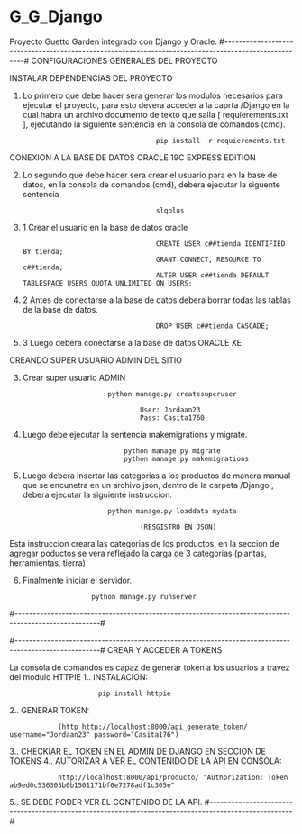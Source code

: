 # G_G_Django
Proyecto Guetto Garden integrado con Django y Oracle.
#-----------------------------------------------------------------------------------------------------#
                CONFIGURACIONES GENERALES DEL PROYECTO

INSTALAR DEPENDENCIAS DEL PROYECTO

1. Lo primero que debe hacer sera generar los modulos necesarios para ejecutar el proyecto, para esto devera acceder a la caprta /Django en la cual habra un archivo documento de texto que salla [    requierements.txt   ], ejecutando la siguiente sentencia en la consola de comandos (cmd).

                                        pip install -r requierements.txt      

CONEXION A LA BASE DE DATOS ORACLE 19C EXPRESS EDITION

2. Lo segundo que debe hacer sera crear el usuario para en la base de datos, en la consola de comandos (cmd), debera ejecutar la siguente sentencia 

                                        slqplus 


2. 1 Crear el usuario en la base de datos oracle

                                        CREATE USER c##tienda IDENTIFIED BY tienda;
                                        GRANT CONNECT, RESOURCE TO c##tienda;
                                        ALTER USER c##tienda DEFAULT TABLESPACE USERS QUOTA UNLIMITED ON USERS;


2. 2 Antes de conectarse a la base de datos debera borrar todas las tablas de la base de datos.

                                        DROP USER c##tienda CASCADE;


2. 3 Luego debera conectarse a la base de datos ORACLE XE

CREANDO SUPER USUARIO ADMIN DEL SITIO

3. Crear super usuario ADMIN

                            python manage.py createsuperuser

                                    User: Jordaan23
                                    Pass: Casita1760


4. Luego debe ejecutar la sentencia makemigrations y migrate.

                                python manage.py migrate
                                python manage.py makemigrations


5. Luego debera insertar las categorias a los productos de manera manual que se encunetra en un archivo json, dentro de la carpeta /Django , debera ejecutar la siguiente instruccion.

                            python manage.py loaddata mydata

                                    (RESGISTRO EN JSON)

Esta instruccion creara las categorias de los productos, en la seccion de agregar poductos se vera reflejado la carga de 3 categorias (plantas, herramientas, tierra)

6. Finalmente iniciar el servidor.

                        python manage.py runserver


#-----------------------------------------------------------------------------------------------------#


#-----------------------------------------------------------------------------------------------------#
                    CREAR Y ACCEDER A TOKENS

La consola de comandos es capaz de generar token a los usuarios a travez del modulo HTTPIE 
1.. INSTALACION:

                          pip install httpie


2.. GENERAR TOKEN:

                (http http://localhost:8000/api_generate_token/ username="Jordaan23" password="Casita176")


3.. CHECKIAR EL TOKEN EN EL ADMIN DE DJANGO EN SECCION DE TOKENS
4.. AUTORIZAR A VER EL CONTENIDO DE LA API EN CONSOLA:

                http://localhost:8000/api/producto/ "Authorization: Token ab9ed0c536303b0b1501171bf0e7278adf1c305e"
5.. SE DEBE PODER VER EL CONTENIDO DE LA API.
#-----------------------------------------------------------------------------------------------------#